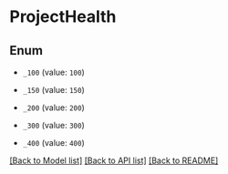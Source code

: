 # ProjectHealth

## Enum


* `_100` (value: `100`)

* `_150` (value: `150`)

* `_200` (value: `200`)

* `_300` (value: `300`)

* `_400` (value: `400`)


[[Back to Model list]](../README.md#documentation-for-models) [[Back to API list]](../README.md#documentation-for-api-endpoints) [[Back to README]](../README.md)


